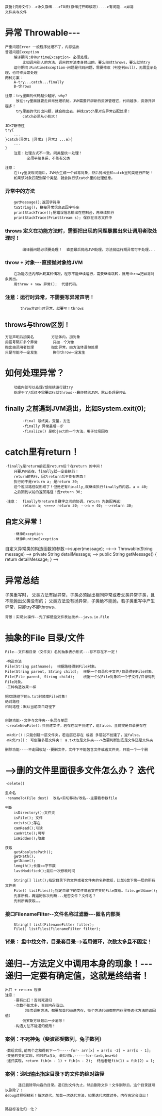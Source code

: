     数据(资源文件)-->永久存储--->IO流(存储打开即读取)---->有问题-->异常
    文件夹与文件
 
 
 
#   异常 Throwable---
    严重问题Error 一般程序处理不了，内存溢出
    普通问题Exception
        编译期间:非RuntimeException- 必须处理。
            比如调用别人的方法，调用的方法本身抛出的。要么继续throws，要么就地try
        运行期间:RuntimeException-问题是代码问题，需要修改（判空判null），无需显示处理，也可作异常处理
    两种方案：
        A-try...catch...finally
        B-throws 
    
    注意：try里面的代码越少越好，why?
         放在try里面就要走异常处理机制，JVM需要开辟新的资源管理它，代码越多，资源开辟越多！
         try里面的代码出问题，就会抛出去，并找catch里对应异常匹配处理！
            catch必须从小到大！
         
    JDK7新特性
    try{
        ...
    }catch(异常1 |异常2 |异常3 ...e){
        ...
    }     
        注意：处理方式不一致，同类型统一处理！
              必须平级关系，不能有父类
        
    注意：
        在try里发现问题后，JVM会生成一个异常对象，然后抛出去和catch里的类进行匹配！
        如果该对象匹配到某个类型，就会执行该catch里的处理信息。
### 异常中的方法   
    
        getMessage();返回字符串
        toString(); 拼接异常信息返回字符串
        printStackTrace();把错误信息输出在控制台，再继续执行
        printStackTrace(PrintStream s); 保存在日志文件中
        
### throws 定义在功能方法时，需要把出现的问题暴露出来让调用者取处理时！
            编译器问题必须要处理！  直至最后抛给JVM处理。方法抛运行期异常可不处理...
             
###  throw + 对象---直接抛对象给JVM
        在功能方法内部出现某种情况，程序不能继续运行，需要继续跳转，就用throw把异常对象抛出。
        用throw + new 异常();  代替代码。  
                 
###  注意：运行时异常，不需要写异常声明！
           throw非运行时异常，就要写！throws       
      
##     throws与throw区别！
    方法声明后加类名        方法体内，加对象
    用逗号隔开多个异常       只抛一个对象
    抛出由调用者处理        抛出异常，由方法体语句处理
    只是可能不一定发生       执行throw一定发生
     
#   如何处理异常？
        功能内部可以处理/想继续运行就try
        处理不了/后续不需要运行就throws--最终抛给JVM，默认处理是停止
        
## finally 之前遇到JVM退出，比如System.exit(0);
            ·final 最终类，变量，方法
            ·finally 异常最后一步
            ·finalize() 是Object的一个方法，用于垃圾回收
      
#  catch里有return！
    ·finally是return前还是return后？在return 的中间！
        只要JVM还在，finally就一定会执行！
        return前执行，因为return后不能有东西！        
        执行的不是return a; 是return 30;
        这个返回路径就形成了！但是还有finally,就继续执行finally的内容。a = 40;
        之后回到以前的返回路径！走return 30;
        
    ·注意：  finally与return关键字之间的协调，return 先装配再返!       
            return a; <===> return 30; -->a = 40; -->return 30;
 
## 自定义异常！ 
        ·继承Exception
        ·继承RuntimeException
   自定义异常类的构造函数的参数-->super(message); -->--> Throwable(String message)
   --> private String detailMessage; 
   -->
    public String getMessage() {
        return detailMessage;
    }
   --> 
   
# 异常总结
   子类重写时，
   父类方法有抛异常，子类必须抛出相同异常或者父类异常子类，且不能抛出父类没有的；
   父类方法没有抛异常，子类绝不能抛，若子类重写中产生异常，只能try不能throws。
   
   
        
    背景：实现io操作--先了解硬盘文件表达技术--java.io.File
#   抽象的File    目录/文件
    File--文件和目录（文件夹）名的抽象表示形式---存不存在不一定！
    
    ·构造方法
    File(String pathname);  根据路径得到File对象。
    File(String parent, String child);  根据一个目录和子文件/目录得到File对象。  
    File(File parent, String child);    根据一个父File对象和一个子文件/目录得到File对象。
    ·三种构造效果一样
    
    把XX路径下的a.txt封装成File对象!
    绝对路径
    相对路径：默认当前项目路径下
    
    
    创建功能--文件与文件夹--多层与单层
    ·createNewFile():只创建文件，若存在就不创建了，返false。且前提是目录要存在
    
    ·mkdir()：只能创建一层文件夹，若这层已存在 或者 多层就不创建了，返false。
    ·mkdirs()： 可创建多层文件夹！ a.txt也是文件夹--->故要判断到底是文件还是文件夹
    
    删除功能----不走回收站--要删文件，文件下不能包含文件或者文件夹，只能一个一个删
#        -->删的文件里面很多文件怎么办？ 迭代
    ·delete()
    
    重命名
    ·renameTo(File dest)  改名+剪切移动/改名--主要看参数file  
    
    判断
        isDirectory();文件夹
        isFile(); 文件
        exists();存在
        canRead();可读
        canWrite();可写
        isHidden();隐藏
        
    获取
        getAbsolutePath();
        getPath();
        getName();
        length();长度==字节数
        lastModified();最后一次修改时间
        
        String[] list();指定目录下的文件或者文件夹的名称数组，比如G盘下第一层的所有文件夹
        File() listFiles();指定目录下的文件或者文件夹的File数组。file.getName();
        先拿所有，再遍历依次判断...是否文件？文件名？
        先判断再获取。。。
        
###   接口FilenameFilter--文件名称过滤器---匿名内部类
        String[] list(FilenameFilter filter);
        File() listFiles(FilenameFilter filter);      
    

###    背景： 盘中找文件，目录套目录-->若用循环，次数太多且不固定！
#   递归--方法定义中调用本身的现象！---递归一定要有确定值，这就是终结者！
    出口 + return 规律
    注意：
        ·要有出口！否则死递归
        ·次数不能太多，否则内存溢出。
            （每次调用方法，都要加载代码进内存，每个方法代码都在内存里等迭代方法的返回值）
            俄罗斯方块最后一步消除！
        ·构造方法不能递归使用！

###   案例：不死神兔（斐波那契数列，兔子数列）
    ·数组实现,前两个之和得到下一个-----for- arr[x] = arr[x -2] + arr[x - 1];
    ·变量的变化实现，相邻的a与b, 最后得b,-----for-(a=b,b=a+b)
    ·递归实现，return fib(n - 1) + fib(n - 2);  终结者是fib(1) = fib(2) = 1;
    

### 案例：递归输出指定目录下的文件的绝对路径
          递归删除带内容的目录。递归到文件为止，然后删除文件！文件删除后，这个目录就可以删除了！
    debug过程很精彩！每次迭代，加载一次迭代方法，如果迭代次数过多，内存肯定会溢出！     
          

    路径标准化归一化？





